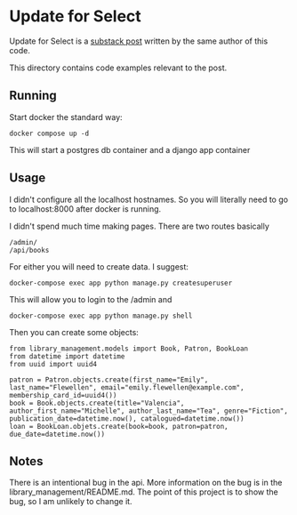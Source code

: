 # Update for Select

Update for Select is a [substack post](https://wwww.faulttolerance.substack.com/p/update-for-slect) written by the same author of this code. 

This directory contains code examples relevant to the post. 

## Running

Start docker the standard way:

`docker compose up -d`

This will start a postgres db container and a django app container

## Usage

I didn't configure all the localhost hostnames. So you will literally need to go to localhost:8000 after docker is running. 

I didn't spend much time making pages. There are two routes basically

```
/admin/
/api/books
```

For either you will need to create data. I suggest: 

```docker-compose exec app python manage.py createsuperuser```

This will allow you to login to the /admin and

```docker-compose exec app python manage.py shell```

Then you can create some objects:

```
from library_management.models import Book, Patron, BookLoan
from datetime import datetime
from uuid import uuid4

patron = Patron.objects.create(first_name="Emily", last_name="Flewellen", email="emily.flewellen@example.com", membership_card_id=uuid4())
book = Book.objects.create(title="Valencia", author_first_name="Michelle", author_last_name="Tea", genre="Fiction", publication_date=datetime.now(), catalogued=datetime.now())
loan = BookLoan.objets.create(book=book, patron=patron, due_date=datetime.now())
```

## Notes

There is an intentional bug in the api. More information on the bug is in the library_management/README.md. The point of this project is to show the bug, so I am unlikely to change it.
